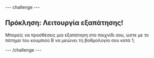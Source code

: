 --- challenge ---

## Πρόκληση: Λειτουργία εξαπάτησης!

Μπορείς να προσθέσεις μια εξαπάτηση στο παιχνίδι σου, ώστε με το πάτημα του κουμπιού B να μειώνει τη βαθμολογία σου κατά 1;

--- /challenge ---